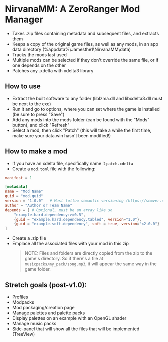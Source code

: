 # NirvanaMM: A ZeroRanger Mod Manager
- Takes .zip files containing metadata and subsequent files, and extracts them
- Keeps a copy of the original game files, as well as any mods, in an app data directory (%appdata%\Jamesthe1\NirvanaMM\data)
- Tracks the mods last used
- Multiple mods can be selected if they don't override the same file, or if one depends on the other
- Patches any .xdelta with xdelta3 library

## How to use
- Extract the built software to any folder (liblzma.dll and libxdelta3.dll must be next to the exe)
- Run it and go to options, where you can set where the game is installed (be sure to press "Save")
- Add any mods into the mods folder (can be found with the "Mods" button), and click "Refresh"
- Select a mod, then click "Patch" (this will take a while the first time, make sure your data.win hasn't been modified!)

## How to make a mod
- If you have an xdelta file, specifically name it `patch.xdelta`
- Create a `mod.toml` file with the following:
```toml
manifest = 1

[metadata]
name = "Mod Name"
guid = "mod.guid"
version = "1.0.0"	# Must follow semantic versioning (https://semver.org)
author = "Author or Team Name"
depends = [ # Optional, must be an array like so
	"example.hard.dependency:>=0.5",
	{guid = "example.hard.dependency.tabled", version="1.0"},
	{guid = "example.soft.dependency", soft = true, version="<2.0.0"}
]
```
- Create a .zip file
- Emplace all the associated files with your mod in this zip
	> NOTE: Files and folders are directly copied from the zip to the game's directory. So if there's a file at `musicpacks/my_pack/song.mp3`, it will appear the same way in the game folder.

## Stretch goals (post-v1.0):
- Profiles
- Modpacks
- Mod packaging/creation page
- Manage palettes and palette packs
- Display palettes on an example with an OpenGL shader
- Manage music packs
- Side-panel that will show all the files that will be implemented (TreeView)